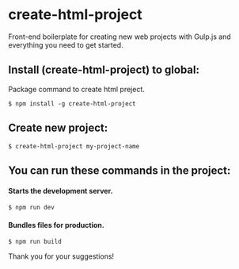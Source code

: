 # create-html-project
Front-end boilerplate for creating new web projects with Gulp.js and everything you need to get started.

## Install (create-html-project) to global:
Package command to create html preject.
```
$ npm install -g create-html-project
```

## Create new project:
```
$ create-html-project my-project-name
```

## You can run these commands in the project:
#### Starts the development server.
```
$ npm run dev
```
#### Bundles files for production.
```
$ npm run build
```

Thank you for your suggestions!
